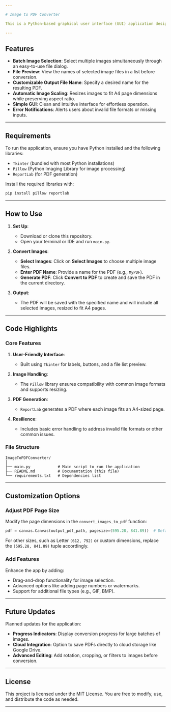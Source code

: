 ```yaml
---

# Image to PDF Converter

This is a Python-based graphical user interface (GUI) application designed to convert multiple image files (e.g., PNG, JPG, JPEG) into a single PDF file. The application uses `Tkinter` for the GUI and leverages the `Pillow` and `ReportLab` libraries for image handling and PDF creation.

---
```


## Features

- **Batch Image Selection**: Select multiple images simultaneously through an easy-to-use file dialog.
- **File Preview**: View the names of selected image files in a list before conversion.
- **Customizable Output File Name**: Specify a desired name for the resulting PDF.
- **Automatic Image Scaling**: Resizes images to fit A4 page dimensions while preserving aspect ratio.
- **Simple GUI**: Clean and intuitive interface for effortless operation.
- **Error Notifications**: Alerts users about invalid file formats or missing inputs.

---

## Requirements

To run the application, ensure you have Python installed and the following libraries:

- `Tkinter` (bundled with most Python installations)
- `Pillow` (Python Imaging Library for image processing)
- `ReportLab` (for PDF generation)

Install the required libraries with:

```bash
pip install pillow reportlab
```

---

## How to Use

1. **Set Up**:
   - Download or clone this repository.
   - Open your terminal or IDE and run `main.py`.

2. **Convert Images**:
   - **Select Images**: Click on **Select Images** to choose multiple image files.
   - **Enter PDF Name**: Provide a name for the PDF (e.g., `MyPDF`).
   - **Generate PDF**: Click **Convert to PDF** to create and save the PDF in the current directory.

3. **Output**:
   - The PDF will be saved with the specified name and will include all selected images, resized to fit A4 pages.

---

## Code Highlights

### Core Features

1. **User-Friendly Interface**:
   - Built using `Tkinter` for labels, buttons, and a file list preview.
   
2. **Image Handling**:
   - The `Pillow` library ensures compatibility with common image formats and supports resizing.

3. **PDF Generation**:
   - `ReportLab` generates a PDF where each image fits an A4-sized page.
   
4. **Resilience**:
   - Includes basic error handling to address invalid file formats or other common issues.

### File Structure

```
ImageToPDFConverter/
│
├── main.py            # Main script to run the application
├── README.md          # Documentation (this file)
└── requirements.txt   # Dependencies list
```

---

## Customization Options

### Adjust PDF Page Size
Modify the page dimensions in the `convert_images_to_pdf` function:

```python
pdf = canvas.Canvas(output_pdf_path, pagesize=(595.28, 841.89))  # Default A4 size in points
```

For other sizes, such as Letter `(612, 792)` or custom dimensions, replace the `(595.28, 841.89)` tuple accordingly.

### Add Features
Enhance the app by adding:
- Drag-and-drop functionality for image selection.
- Advanced options like adding page numbers or watermarks.
- Support for additional file types (e.g., GIF, BMP).

---

## Future Updates

Planned updates for the application:
- **Progress Indicators**: Display conversion progress for large batches of images.
- **Cloud Integration**: Option to save PDFs directly to cloud storage like Google Drive.
- **Advanced Editing**: Add rotation, cropping, or filters to images before conversion.

---

## License

This project is licensed under the MIT License. You are free to modify, use, and distribute the code as needed.

---
